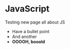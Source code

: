 # JavaScript

Testing new page all about JS

* Have a bullet point
* And another
* **OOOOH, booold**